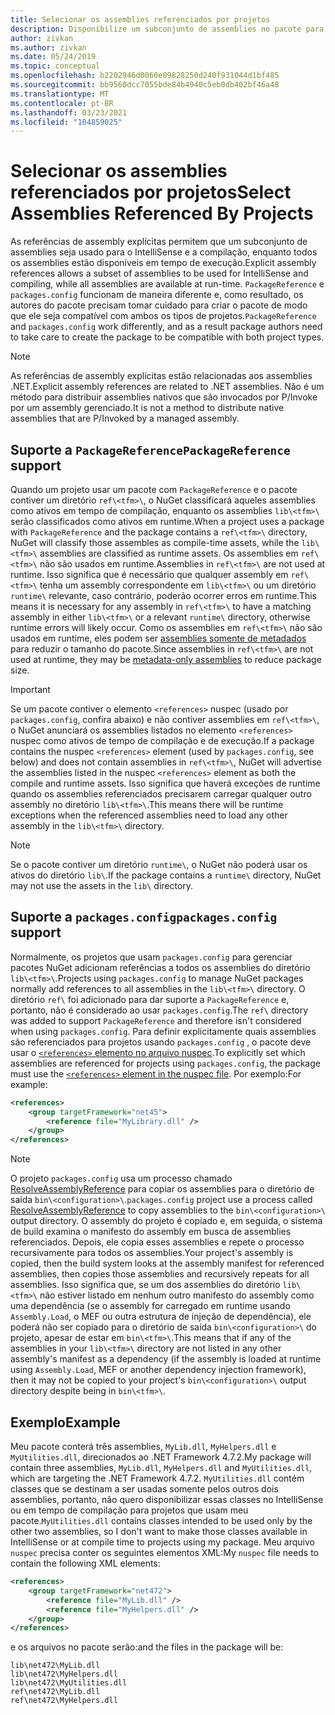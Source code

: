 ```yaml
---
title: Selecionar os assemblies referenciados por projetos
description: Disponibilize um subconjunto de assemblies no pacote para o compilador, enquanto todos os assemblies estão disponíveis em runtime.
author: zivkan
ms.author: zivkan
ms.date: 05/24/2019
ms.topic: conceptual
ms.openlocfilehash: b2202946d0060e09828250d240f931044d1bf485
ms.sourcegitcommit: bb9560dcc7055bde84b4940c5eb0db402bf46a48
ms.translationtype: MT
ms.contentlocale: pt-BR
ms.lasthandoff: 03/23/2021
ms.locfileid: "104859025"
---
```

# <a name="select-assemblies-referenced-by-projects"></a><span data-ttu-id="d91a3-103">Selecionar os assemblies referenciados por projetos</span><span class="sxs-lookup"><span data-stu-id="d91a3-103">Select Assemblies Referenced By Projects</span></span>

<span data-ttu-id="d91a3-104">As referências de assembly explícitas permitem que um subconjunto de assemblies seja usado para o IntelliSense e a compilação, enquanto todos os assemblies estão disponíveis em tempo de execução.</span><span class="sxs-lookup"><span data-stu-id="d91a3-104">Explicit assembly references allows a subset of assemblies to be used for IntelliSense and compiling, while all assemblies are available at run-time.</span></span> <span data-ttu-id="d91a3-105">`PackageReference` e `packages.config` funcionam de maneira diferente e, como resultado, os autores do pacote precisam tomar cuidado para criar o pacote de modo que ele seja compatível com ambos os tipos de projetos.</span><span class="sxs-lookup"><span data-stu-id="d91a3-105">`PackageReference` and `packages.config` work differently, and as a result package authors need to take care to create the package to be compatible with both project types.</span></span>

> [!Note]
> <span data-ttu-id="d91a3-106">As referências de assembly explícitas estão relacionadas aos assemblies .NET.</span><span class="sxs-lookup"><span data-stu-id="d91a3-106">Explicit assembly references are related to .NET assemblies.</span></span> <span data-ttu-id="d91a3-107">Não é um método para distribuir assemblies nativos que são invocados por P/Invoke por um assembly gerenciado.</span><span class="sxs-lookup"><span data-stu-id="d91a3-107">It is not a method to distribute native assemblies that are P/Invoked by a managed assembly.</span></span>

## <a name="packagereference-support"></a><span data-ttu-id="d91a3-108">Suporte a `PackageReference`</span><span class="sxs-lookup"><span data-stu-id="d91a3-108">`PackageReference` support</span></span>

<span data-ttu-id="d91a3-109">Quando um projeto usar um pacote com `PackageReference` e o pacote contiver um diretório `ref\<tfm>\`, o NuGet classificará aqueles assemblies como ativos em tempo de compilação, enquanto os assemblies `lib\<tfm>\` serão classificados como ativos em runtime.</span><span class="sxs-lookup"><span data-stu-id="d91a3-109">When a project uses a package with `PackageReference` and the package contains a `ref\<tfm>\` directory, NuGet will classify those assembles as compile-time assets, while the `lib\<tfm>\` assemblies are classified as runtime assets.</span></span> <span data-ttu-id="d91a3-110">Os assemblies em `ref\<tfm>\` não são usados em runtime.</span><span class="sxs-lookup"><span data-stu-id="d91a3-110">Assemblies in `ref\<tfm>\` are not used at runtime.</span></span> <span data-ttu-id="d91a3-111">Isso significa que é necessário que qualquer assembly em `ref\<tfm>\` tenha um assembly correspondente em `lib\<tfm>\` ou um diretório `runtime\` relevante, caso contrário, poderão ocorrer erros em runtime.</span><span class="sxs-lookup"><span data-stu-id="d91a3-111">This means it is necessary for any assembly in `ref\<tfm>\` to have a matching assembly in either `lib\<tfm>\` or a relevant `runtime\` directory, otherwise runtime errors will likely occur.</span></span> <span data-ttu-id="d91a3-112">Como os assemblies em `ref\<tfm>\` não são usados em runtime, eles podem ser [assemblies somente de metadados](https://github.com/dotnet/roslyn/blob/main/docs/features/refout.md) para reduzir o tamanho do pacote.</span><span class="sxs-lookup"><span data-stu-id="d91a3-112">Since assemblies in `ref\<tfm>\` are not used at runtime, they may be [metadata-only assemblies](https://github.com/dotnet/roslyn/blob/main/docs/features/refout.md) to reduce package size.</span></span>

> [!Important]
> <span data-ttu-id="d91a3-113">Se um pacote contiver o elemento `<references>` nuspec (usado por `packages.config`, confira abaixo) e não contiver assemblies em `ref\<tfm>\`, o NuGet anunciará os assemblies listados no elemento `<references>` nuspec como ativos de tempo de compilação e de execução.</span><span class="sxs-lookup"><span data-stu-id="d91a3-113">If a package contains the nuspec `<references>` element (used by `packages.config`, see below) and does not contain assemblies in `ref\<tfm>\`, NuGet will advertise the assemblies listed in the nuspec `<references>` element as both the compile and runtime assets.</span></span> <span data-ttu-id="d91a3-114">Isso significa que haverá exceções de runtime quando os assemblies referenciados precisarem carregar qualquer outro assembly no diretório `lib\<tfm>\`.</span><span class="sxs-lookup"><span data-stu-id="d91a3-114">This means there will be runtime exceptions when the referenced assemblies need to load any other assembly in the `lib\<tfm>\` directory.</span></span>

> [!Note]
> <span data-ttu-id="d91a3-115">Se o pacote contiver um diretório `runtime\`, o NuGet não poderá usar os ativos do diretório `lib\`.</span><span class="sxs-lookup"><span data-stu-id="d91a3-115">If the package contains a `runtime\` directory, NuGet may not use the assets in the `lib\` directory.</span></span>

## <a name="packagesconfig-support"></a><span data-ttu-id="d91a3-116">Suporte a `packages.config`</span><span class="sxs-lookup"><span data-stu-id="d91a3-116">`packages.config` support</span></span>

<span data-ttu-id="d91a3-117">Normalmente, os projetos que usam `packages.config` para gerenciar pacotes NuGet adicionam referências a todos os assemblies do diretório `lib\<tfm>\`.</span><span class="sxs-lookup"><span data-stu-id="d91a3-117">Projects using `packages.config` to manage NuGet packages normally add references to all assemblies in the `lib\<tfm>\` directory.</span></span> <span data-ttu-id="d91a3-118">O diretório `ref\` foi adicionado para dar suporte a `PackageReference` e, portanto, não é considerado ao usar `packages.config`.</span><span class="sxs-lookup"><span data-stu-id="d91a3-118">The `ref\` directory was added to support `PackageReference` and therefore isn't considered when using `packages.config`.</span></span> <span data-ttu-id="d91a3-119">Para definir explicitamente quais assemblies são referenciados para projetos usando `packages.config` , o pacote deve usar o [ `<references>` elemento no arquivo nuspec](../reference/nuspec.md#explicit-assembly-references).</span><span class="sxs-lookup"><span data-stu-id="d91a3-119">To explicitly set which assemblies are referenced for projects using `packages.config`, the package must use the [`<references>` element in the nuspec file](../reference/nuspec.md#explicit-assembly-references).</span></span> <span data-ttu-id="d91a3-120">Por exemplo:</span><span class="sxs-lookup"><span data-stu-id="d91a3-120">For example:</span></span>

```xml
<references>
    <group targetFramework="net45">
        <reference file="MyLibrary.dll" />
    </group>
</references>
```

> [!Note]
> <span data-ttu-id="d91a3-121">O projeto `packages.config` usa um processo chamado [ResolveAssemblyReference](https://github.com/Microsoft/msbuild/blob/main/documentation/wiki/ResolveAssemblyReference.md) para copiar os assemblies para o diretório de saída `bin\<configuration>\`.</span><span class="sxs-lookup"><span data-stu-id="d91a3-121">`packages.config` project use a process called [ResolveAssemblyReference](https://github.com/Microsoft/msbuild/blob/main/documentation/wiki/ResolveAssemblyReference.md) to copy assemblies to the `bin\<configuration>\` output directory.</span></span> <span data-ttu-id="d91a3-122">O assembly do projeto é copiado e, em seguida, o sistema de build examina o manifesto do assembly em busca de assemblies referenciados. Depois, ele copia esses assemblies e repete o processo recursivamente para todos os assemblies.</span><span class="sxs-lookup"><span data-stu-id="d91a3-122">Your project's assembly is copied, then the build system looks at the assembly manifest for referenced assemblies, then copies those assemblies and recursively repeats for all assemblies.</span></span> <span data-ttu-id="d91a3-123">Isso significa que, se um dos assemblies do diretório `lib\<tfm>\` não estiver listado em nenhum outro manifesto do assembly como uma dependência (se o assembly for carregado em runtime usando `Assembly.Load`, o MEF ou outra estrutura de injeção de dependência), ele poderá não ser copiado para o diretório de saída `bin\<configuration>\` do projeto, apesar de estar em `bin\<tfm>\`.</span><span class="sxs-lookup"><span data-stu-id="d91a3-123">This means that if any of the assemblies in your `lib\<tfm>\` directory are not listed in any other assembly's manifest as a dependency (if the assembly is loaded at runtime using `Assembly.Load`, MEF or another dependency injection framework), then it may not be copied to your project's `bin\<configuration>\` output directory despite being in `bin\<tfm>\`.</span></span>

## <a name="example"></a><span data-ttu-id="d91a3-124">Exemplo</span><span class="sxs-lookup"><span data-stu-id="d91a3-124">Example</span></span>

<span data-ttu-id="d91a3-125">Meu pacote conterá três assemblies, `MyLib.dll`, `MyHelpers.dll` e `MyUtilities.dll`, direcionados ao .NET Framework 4.7.2.</span><span class="sxs-lookup"><span data-stu-id="d91a3-125">My package will contain three assemblies, `MyLib.dll`, `MyHelpers.dll` and `MyUtilities.dll`, which are targeting the .NET Framework 4.7.2.</span></span> <span data-ttu-id="d91a3-126">`MyUtilities.dll` contém classes que se destinam a ser usadas somente pelos outros dois assemblies, portanto, não quero disponibilizar essas classes no IntelliSense ou em tempo de compilação para projetos que usam meu pacote.</span><span class="sxs-lookup"><span data-stu-id="d91a3-126">`MyUtilities.dll` contains classes intended to be used only by the other two assemblies, so I don't want to make those classes available in IntelliSense or at compile time to projects using my package.</span></span> <span data-ttu-id="d91a3-127">Meu arquivo `nuspec` precisa conter os seguintes elementos XML:</span><span class="sxs-lookup"><span data-stu-id="d91a3-127">My `nuspec` file needs to contain the following XML elements:</span></span>

```xml
<references>
    <group targetFramework="net472">
        <reference file="MyLib.dll" />
        <reference file="MyHelpers.dll" />
    </group>
</references>
```

<span data-ttu-id="d91a3-128">e os arquivos no pacote serão:</span><span class="sxs-lookup"><span data-stu-id="d91a3-128">and the files in the package will be:</span></span>

```text
lib\net472\MyLib.dll
lib\net472\MyHelpers.dll
lib\net472\MyUtilities.dll
ref\net472\MyLib.dll
ref\net472\MyHelpers.dll
```
